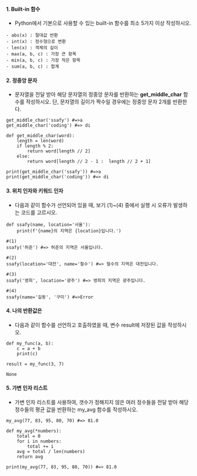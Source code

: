 #### 1. Built-in 함수

- Python에서 기본으로 사용할 수 있는 built-in 함수를 최소 5가지 이상 작성하시오.

```
- abs(x) : 절대값 반환
- int(x) : 정수형으로 변환
- len(x) : 객체의 길이
- max(a, b, c) : 가장 큰 항목
- min(a, b, c) : 가장 작은 항목
- sum(a, b, c) : 합계
```



#### 2. 정중앙 문자

- 문자열을 전달 받아 해당 문자열의 정중앙 문자를 반환하는 **get_middle_char** 함수를 작성하시오. 단, 문자열의 길이가 짝수일 경우에는 정중앙 문자 2개를 반환한다.

```
get_middle_char('ssafy') #=>a
get_middle_char('coding') #=> di
```

```
def get_middle_char(word):
    length = len(word)
    if length % 2:
        return word[length // 2]
    else:
        return word[length // 2 - 1 :  length // 2 + 1]
        
print(get_middle_char('ssafy')) #=>a
print(get_middle_char('coding')) #=> di
```



#### 3. 위치 인자와 키워드 인자

- 다음과 같이 함수가 선언되어 있을 때, 보기 (1)~(4) 중에서 실행 시 오류가 발생하는 코드를 고르시오.

```
def ssafy(name, location='서울'):
	print(f'{name}의 지역은 {location}입니다.')
	
#(1)
ssafy('허준') #=> 허준의 지역은 서울입니다.

#(2)
ssafy(location='대전', name='철수') #=> 철수의 지역은 대전입니다.

#(3)
ssafy('영희', location='광주') #=> 영희의 지역은 광주입니다.

#(4)
ssafy(name='길동', '구미') #=>Error
```



#### 4. 나의 반환값은

- 다음과 같이 함수를 선언하고 호출하였을 때, 변수 result에 저장된 값을 작성하시오.

```
def my_func(a, b):
	c = a + b
	print(c)
	
result = my_func(3, 7)
```

```
None
```



#### 5. 가변 인자 리스트

- 가변 인자 리스트를 사용하여, 갯수가 정해지지 않은 여러 정수들을 전달 받아 해당 정수들의 평균 값을 반환하는 my_avg 함수를 작성하시오.

```
my_avg(77, 83, 95, 80, 70) #=> 81.0
```

```
def my_avg(*numbers):
    total = 0
    for i in numbers:
        total += i
    avg = total / len(numbers)
    return avg
    
print(my_avg(77, 83, 95, 80, 70)) #=> 81.0
```


